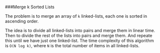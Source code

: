 ###Merge k Sorted Lists

The problem is to merge an array of `k` linked-lists, each one is sorted in ascending order.

The idea is to divide all linked-lists into pairs and merge them in linear time. Then to divide the rest of the lists into pairs and merge them. And repeate this until we have just one linked-list.
The time complexity of this algorithm is `O(N log k)`, where `N` is the total number of items in all linked-lists.